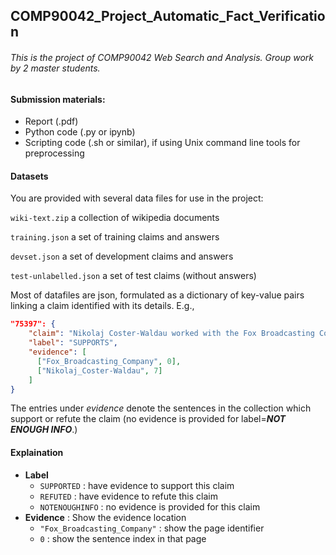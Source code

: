## COMP90042_Project_Automatic_Fact_Verification
###### This is the project of COMP90042 Web Search and Analysis. Group work by 2 master students.



#### Submission materials:

* Report (.pdf)
* Python code (.py or ipynb)
* Scripting code (.sh or similar), if using Unix command line tools for preprocessing

#### Datasets

You are provided with several data files for use in the project: 

`wiki-text.zip` a collection of wikipedia documents

`training.json` a set of training claims and answers

`devset.json` a set of development claims and answers

`test-unlabelled.json` a set of test claims (without answers) 

Most of datafiles are json, formulated as a dictionary of key-value pairs linking a claim identified with its details. E.g., 

```json
"75397": {
    "claim": "Nikolaj Coster-Waldau worked with the Fox Broadcasting Company.",
    "label": "SUPPORTS",
    "evidence": [
      ["Fox_Broadcasting_Company", 0],
      ["Nikolaj_Coster-Waldau", 7]
    ]
}
```

The entries under *evidence* denote the sentences in the collection which support or refute the claim (no evidence is provided for label=***NOT ENOUGH INFO***.)

#### Explaination

* **Label**
  * `SUPPORTED` : have evidence to support this claim
  * `REFUTED` : have evidence to refute this claim
  * `NOTENOUGHINFO` : no evidence is provided for this claim
* **Evidence** : Show the evidence location
  * `"Fox_Broadcasting_Company"` : show the page identifier
  * `0` : show the sentence index in that page